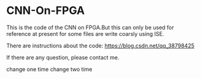 # CNN-On-FPGA
This is the code of the CNN on FPGA.But this can only be used for reference at present for some files are write coarsly using ISE.

There are instructions about the code: https://blog.csdn.net/qq_38798425

If there are any question, please contact me.

change one time 
change two time
